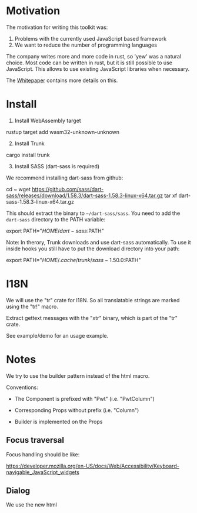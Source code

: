 Motivation
==========

The motivation for writing this toolkit was:

1. Problems with the currently used JavaScript based framework
2. We want to reduce the number of programming languages

The company writes more and more code in rust, so 'yew' was a natural
choice. Most code can be written in rust, but it is still possible to
use JavaScript. This allows to use existing JavaScript libraries when
necessary.

The [Whitepaper](Whitepaper.md) contains more details on this.

Install
=======

1. Install WebAssembly target

 rustup target add wasm32-unknown-unknown

2. Install Trunk

 cargo install trunk

3. Install SASS (dart-sass is required)

We recommend installing dart-sass from github:

 cd ~
 wget https://github.com/sass/dart-sass/releases/download/1.58.3/dart-sass-1.58.3-linux-x64.tar.gz
 tar xf dart-sass-1.58.3-linux-x64.tar.gz

This should extract the binary to `~/dart-sass/sass`. You need to add the `dart-sass`
directory to the PATH variable:

 export PATH="$HOME/dart-sass:$PATH"

Note: In therory, Trunk downloads and use dart-sass automatically. To use it inside
hooks you still have to put the download directory into your path:

 export PATH="$HOME/.cache/trunk/sass-1.50.0:$PATH"


I18N
====

We will use the "tr" crate for I18N. So all translatable strings are
marked using the "tr!" macro.

Extract gettext messages with the "xtr" binary, which is part of the
"tr" crate.

See example/demo for an usage example.


Notes
=====

We try to use the builder pattern instead of the html macro.

Conventions:

- The Component is prefixed with "Pwt" (i.e. "PwtColumn")
- Corresponding Props without prefix (i.e. "Column")

- Builder is implemented on the Props


Focus traversal
---------------

Focus handling should be like:

https://developer.mozilla.org/en-US/docs/Web/Accessibility/Keyboard-navigable_JavaScript_widgets


Dialog
------

We use the new html <dialog> tag (mainly to simplify focus handling).

This should work in major browsers now (2022). Anyways, a polyfill is also available:

https://github.com/GoogleChrome/dialog-polyfill

You can enable it manually in older versions of firefox in "about:config" (dom.dialog_element.enabled)
